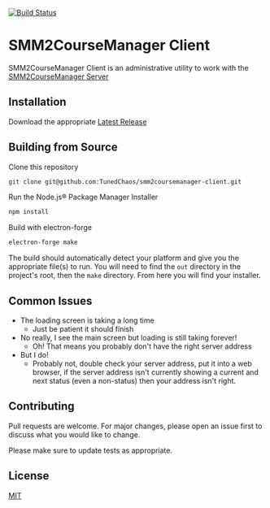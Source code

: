 [![Build Status](https://travis-ci.org/TunedChaos/smm2coursemanager-client.svg?branch=master)](https://travis-ci.org/TunedChaos/smm2coursemanager-client)
# SMM2CourseManager Client

SMM2CourseManager Client is an administrative utility to work with the [SMM2CourseManager Server](https://github.com/TunedChaos/smm2coursemanager-server)

## Installation
Download the appropriate [Latest Release](https://github.com/TunedChaos/smm2coursemanager-client/releases/latest)

## Building from Source
Clone this repository
```bash
git clone git@github.com:TunedChaos/smm2coursemanager-client.git
```

Run the Node.js&reg; Package Manager Installer
```bash
npm install
```

Build with electron-forge
```bash
electron-forge make
```

The build should automatically detect your platform and give you the appropriate file(s) to run. You will need to find the `out` directory in the project's root, then the `make` directory. From here you will find your installer.

## Common Issues
- The loading screen is taking a long time
  - Just be patient it should finish
- No really, I see the main screen but loading is still taking forever!
  - Oh! That means you probably don't have the right server address
- But I do!
  - Probably not, double check your server address, put it into a web browser, if the server address isn't currently showing a current and next status (even a non-status) then your address isn't right.

## Contributing
Pull requests are welcome. For major changes, please open an issue first to discuss what you would like to change.

Please make sure to update tests as appropriate.

## License
[MIT](https://github.com/TunedChaos/smm2coursemanager-client/blob/master/LICENSE)
